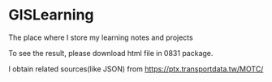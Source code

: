# GISLearning
The place where I store my learning notes and projects

To see the result, please download html file in 0831 package.

I obtain related sources(like JSON) from https://ptx.transportdata.tw/MOTC/

